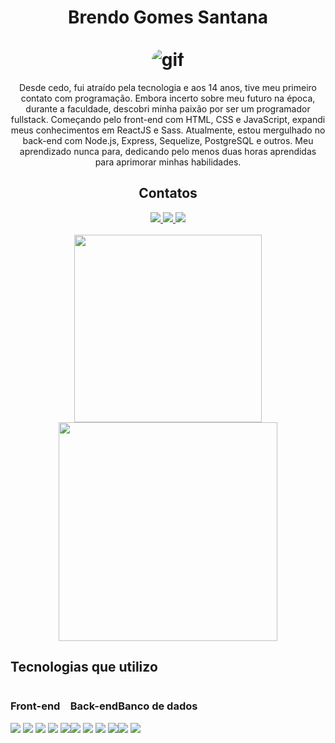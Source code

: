 <h1 align='center'>
    Brendo Gomes Santana <br/> <br/>
    <img alt='gif' src='https://media.tenor.com/2uyENRmiUt0AAAAC/coding.gif' style='border-radius:100px'/>
</h1>

<p align='center'>
    Desde cedo, fui atraído pela tecnologia e aos 14 anos, tive meu primeiro contato com programação. Embora incerto sobre meu futuro na época, durante a faculdade, descobri minha paixão por ser um programador fullstack. Começando pelo front-end com HTML, CSS e JavaScript, expandi meus conhecimentos em ReactJS e Sass. Atualmente, estou mergulhado no back-end com Node.js, Express, Sequelize, PostgreSQL e outros. Meu aprendizado nunca para, dedicando pelo menos duas horas aprendidas para aprimorar minhas habilidades.</p>
 
<div align='center'>
<h2>Contatos</h2>
    <a href='https://www.instagram.com/brem._.s/'>
        <img src='https://img.shields.io/badge/Instagram-E4405F?style=for-the-badge&logo=instagram&logoColor=white'>
    </a>
    <a href='https://www.facebook.com/profile.php?id=100016522992617'>
        <img src='https://img.shields.io/badge/Facebook-1877F2?style=for-the-badge&logo=facebook&logoColor=white'>
    </a>
    <a href='https://www.linkedin.com/in/brendo-gomes-a90210232/'>
        <img src='https://img.shields.io/badge/LinkedIn-0077B5?style=for-the-badge&logo=linkedin&logoColor=white'>
    </a>
</div>
<br/>
<div align='center'>
      <img src="https://github-readme-stats.vercel.app/api/top-langs/?username=brendo-gomes-santana&layout=compact" width="300">
      <img src="https://github-readme-stats.vercel.app/api?username=brendo-gomes-santana&show_icons=true&theme=dracula" width="350">
</div>

## Tecnologias que utilizo
<div style='display:flex; flex-diretion:row'>
    <div> 
        <h3>Front-end</h3>
            <a href='https://skillicons.dev'><img src='https://skillicons.dev/icons?i=html&theme=dark'/></a>
            <a href='https://skillicons.dev'><img src='https://skillicons.dev/icons?i=css&theme=dark'/></a>
            <a href='https://skillicons.dev'><img src='https://skillicons.dev/icons?i=scss&theme=dark'/></a>
            <a href='https://skillicons.dev'><img src='https://skillicons.dev/icons?i=javascript&theme=dark'/></a>
            <a href='https://skillicons.dev'><img src='https://skillicons.dev/icons?i=react&theme=dark'/></a>
    </div>
    <div>
        <h3>Back-end</h3>
            <a href='https://skillicons.dev'><img src='https://skillicons.dev/icons?i=nodejs&theme=dark'/></a>
            <a href='https://skillicons.dev'><img src='https://skillicons.dev/icons?i=typescript&theme=dark'/></a>
            <a href='https://skillicons.dev'><img src='https://skillicons.dev/icons?i=prisma&theme=dark'/></a>
            <a href='https://skillicons.dev'><img src='https://skillicons.dev/icons?i=sequelize&theme=dark'/></a>
    </div>
    <div>
        <h3>Banco de dados</h3>
        <a href='https://skillicons.dev'><img src='https://skillicons.dev/icons?i=mongodb&theme=dark'/></a>
        <a href='https://skillicons.dev'><img src='https://skillicons.dev/icons?i=postgres&theme=dark'/></a>
    </div>

